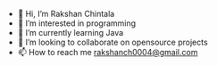 - 👋 Hi, I’m Rakshan Chintala
- 👀 I’m interested in programming
- 🌱 I’m currently learning Java
- 💞️ I’m looking to collaborate on opensource projects
- 📫 How to reach me rakshanch0004@gmail.com

<!---
Rakshan0004/Rakshan0004 is a ✨ special ✨ repository because its `README.md` (this file) appears on your GitHub profile.
You can click the Preview link to take a look at your changes.
--->
